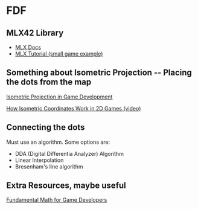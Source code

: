# FDF

## MLX42 Library

- [MLX Docs](https://github.com/codam-coding-college/MLX42/blob/master/docs/Basics.md)
- [MLX Tutorial (small game example)](https://pulgamecanica.herokuapp.com/posts/mlx42-intro)

## Something about Isometric Projection -- Placing the dots from the map

[Isometric Projection in Game Development](https://pikuma.com/blog/isometric-projection-in-games)

[How Isometric Coordinates Work in 2D Games (video)](https://www.youtube.com/watch?v=04oQ2jOUjkU)


## Connecting the dots

Must use an algorithm. Some options are:

- DDA (Digital Differentia Analyzer) Algorithm 
- Linear Interpolation
- Bresenham's line algorithm

## Extra Resources, maybe useful

[Fundamental Math for Game Developers](https://pikuma.com/blog/math-for-game-developers)